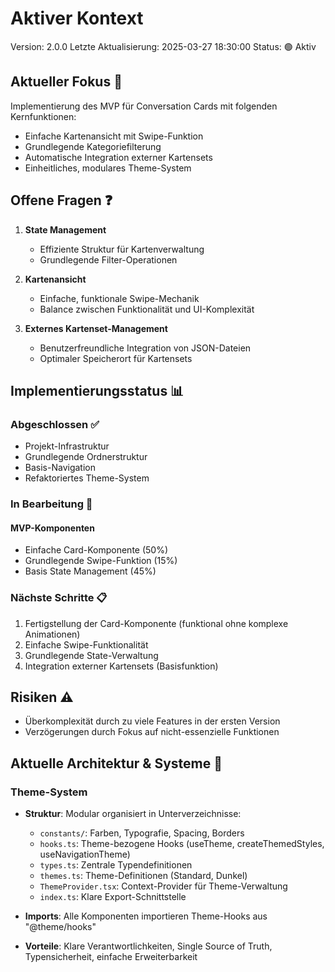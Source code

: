# Aktiver Kontext

Version: 2.0.0
Letzte Aktualisierung: 2025-03-27 18:30:00
Status: 🟢 Aktiv

## Aktueller Fokus 🎯

Implementierung des MVP für Conversation Cards mit folgenden Kernfunktionen:

- Einfache Kartenansicht mit Swipe-Funktion
- Grundlegende Kategoriefilterung
- Automatische Integration externer Kartensets
- Einheitliches, modulares Theme-System

## Offene Fragen ❓

1. **State Management**

   - Effiziente Struktur für Kartenverwaltung
   - Grundlegende Filter-Operationen

2. **Kartenansicht**

   - Einfache, funktionale Swipe-Mechanik
   - Balance zwischen Funktionalität und UI-Komplexität

3. **Externes Kartenset-Management**
   - Benutzerfreundliche Integration von JSON-Dateien
   - Optimaler Speicherort für Kartensets

## Implementierungsstatus 📊

### Abgeschlossen ✅

- Projekt-Infrastruktur
- Grundlegende Ordnerstruktur
- Basis-Navigation
- Refaktoriertes Theme-System

### In Bearbeitung 🔄

#### MVP-Komponenten

- Einfache Card-Komponente (50%)
- Grundlegende Swipe-Funktion (15%)
- Basis State Management (45%)

### Nächste Schritte 📋

1. Fertigstellung der Card-Komponente (funktional ohne komplexe Animationen)
2. Einfache Swipe-Funktionalität
3. Grundlegende State-Verwaltung
4. Integration externer Kartensets (Basisfunktion)

## Risiken ⚠️

- Überkomplexität durch zu viele Features in der ersten Version
- Verzögerungen durch Fokus auf nicht-essenzielle Funktionen

## Aktuelle Architektur & Systeme 📐

### Theme-System

- **Struktur**: Modular organisiert in Unterverzeichnisse:

  - `constants/`: Farben, Typografie, Spacing, Borders
  - `hooks.ts`: Theme-bezogene Hooks (useTheme, createThemedStyles, useNavigationTheme)
  - `types.ts`: Zentrale Typendefinitionen
  - `themes.ts`: Theme-Definitionen (Standard, Dunkel)
  - `ThemeProvider.tsx`: Context-Provider für Theme-Verwaltung
  - `index.ts`: Klare Export-Schnittstelle

- **Imports**: Alle Komponenten importieren Theme-Hooks aus "@theme/hooks"

- **Vorteile**: Klare Verantwortlichkeiten, Single Source of Truth, Typensicherheit, einfache Erweiterbarkeit
